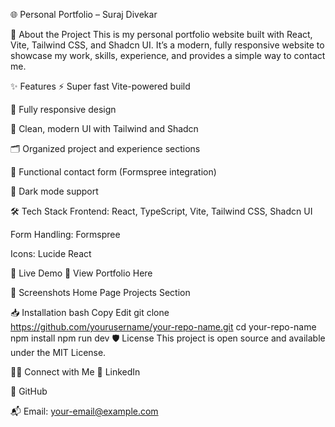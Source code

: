 🌐 Personal Portfolio – Suraj Divekar


🚀 About the Project
This is my personal portfolio website built with React, Vite, Tailwind CSS, and Shadcn UI. It’s a modern, fully responsive website to showcase my work, skills, experience, and provides a simple way to contact me.

✨ Features
⚡️ Super fast Vite-powered build

📱 Fully responsive design

🎨 Clean, modern UI with Tailwind and Shadcn

🗂️ Organized project and experience sections

📨 Functional contact form (Formspree integration)

🌙 Dark mode support

🛠️ Tech Stack
Frontend: React, TypeScript, Vite, Tailwind CSS, Shadcn UI

Form Handling: Formspree

Icons: Lucide React

📂 Live Demo
🌟 View Portfolio Here <!-- 👉 Replace with your deployed portfolio link -->

📸 Screenshots
Home Page	Projects Section
	

<!-- 👉 Replace the screenshot links or remove this section if you don't have them -->
📥 Installation
bash
Copy
Edit
git clone https://github.com/yourusername/your-repo-name.git
cd your-repo-name
npm install
npm run dev
🛡️ License
This project is open source and available under the MIT License.

🙋‍♂️ Connect with Me
💼 LinkedIn

🐙 GitHub

📬 Email: your-email@example.com
